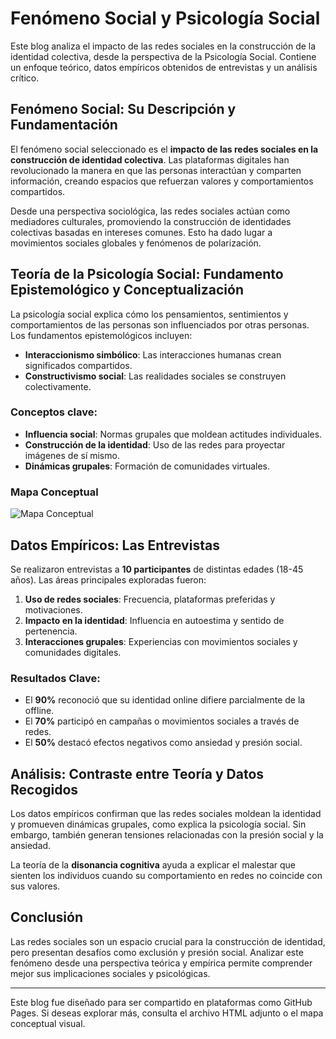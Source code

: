 # Fenómeno Social y Psicología Social

Este blog analiza el impacto de las redes sociales en la construcción de la identidad colectiva, desde la perspectiva de la Psicología Social. Contiene un enfoque teórico, datos empíricos obtenidos de entrevistas y un análisis crítico.

## Fenómeno Social: Su Descripción y Fundamentación

El fenómeno social seleccionado es el **impacto de las redes sociales en la construcción de identidad colectiva**. Las plataformas digitales han revolucionado la manera en que las personas interactúan y comparten información, creando espacios que refuerzan valores y comportamientos compartidos.

Desde una perspectiva sociológica, las redes sociales actúan como mediadores culturales, promoviendo la construcción de identidades colectivas basadas en intereses comunes. Esto ha dado lugar a movimientos sociales globales y fenómenos de polarización.

## Teoría de la Psicología Social: Fundamento Epistemológico y Conceptualización

La psicología social explica cómo los pensamientos, sentimientos y comportamientos de las personas son influenciados por otras personas. Los fundamentos epistemológicos incluyen:
- **Interaccionismo simbólico**: Las interacciones humanas crean significados compartidos.
- **Constructivismo social**: Las realidades sociales se construyen colectivamente.

### Conceptos clave:
- **Influencia social**: Normas grupales que moldean actitudes individuales.
- **Construcción de la identidad**: Uso de las redes para proyectar imágenes de sí mismo.
- **Dinámicas grupales**: Formación de comunidades virtuales.

### Mapa Conceptual
![Mapa Conceptual](Mapa_Conceptual_Psicologia_Social.png)

## Datos Empíricos: Las Entrevistas

Se realizaron entrevistas a **10 participantes** de distintas edades (18-45 años). Las áreas principales exploradas fueron:
1. **Uso de redes sociales**: Frecuencia, plataformas preferidas y motivaciones.
2. **Impacto en la identidad**: Influencia en autoestima y sentido de pertenencia.
3. **Interacciones grupales**: Experiencias con movimientos sociales y comunidades digitales.

### Resultados Clave:
- El **90%** reconoció que su identidad online difiere parcialmente de la offline.
- El **70%** participó en campañas o movimientos sociales a través de redes.
- El **50%** destacó efectos negativos como ansiedad y presión social.

## Análisis: Contraste entre Teoría y Datos Recogidos

Los datos empíricos confirman que las redes sociales moldean la identidad y promueven dinámicas grupales, como explica la psicología social. Sin embargo, también generan tensiones relacionadas con la presión social y la ansiedad. 

La teoría de la **disonancia cognitiva** ayuda a explicar el malestar que sienten los individuos cuando su comportamiento en redes no coincide con sus valores.

## Conclusión

Las redes sociales son un espacio crucial para la construcción de identidad, pero presentan desafíos como exclusión y presión social. Analizar este fenómeno desde una perspectiva teórica y empírica permite comprender mejor sus implicaciones sociales y psicológicas.

---

Este blog fue diseñado para ser compartido en plataformas como GitHub Pages. Si deseas explorar más, consulta el archivo HTML adjunto o el mapa conceptual visual.

